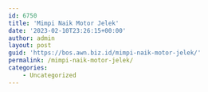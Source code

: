 ```yaml
---
id: 6750
title: 'Mimpi Naik Motor Jelek'
date: '2023-02-10T23:26:15+00:00'
author: admin
layout: post
guid: 'https://bos.awn.biz.id/mimpi-naik-motor-jelek/'
permalink: /mimpi-naik-motor-jelek/
categories:
    - Uncategorized
---
```


